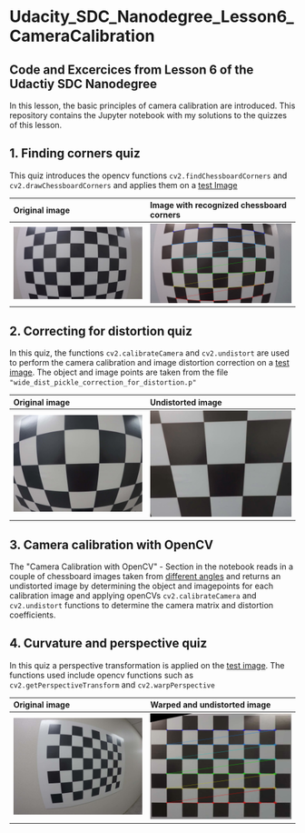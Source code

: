 # Udacity_SDC_Nanodegree_Lesson6_CameraCalibration
## Code and Excercices from Lesson 6 of the Udactiy SDC Nanodegree

In this lesson, the basic principles of camera calibration are introduced. This repository contains the Jupyter notebook with my solutions to the quizzes of this lesson.

## 1. Finding corners quiz

This quiz introduces the opencv functions `cv2.findChessboardCorners` and `cv2.drawChessboardCorners` and applies them on a [test Image](./calibration_test.png)

Original image | Image with recognized chessboard corners
:---|:---
![Image1](./calibration_test.png) | ![Image2](./calibration_test_result.png)

## 2. Correcting for distortion quiz

In this quiz, the functions `cv2.calibrateCamera` and `cv2.undistort` are used to perform the camera calibration and image distortion correction on a [test image](./test_image.png). The object and image points are taken from the file `"wide_dist_pickle_correction_for_distortion.p"`

Original image | Undistorted image
:---|:---
![Image1](./test_image.png) | ![Image2](./test_image_undistorted.png)
   
## 3. Camera calibration with OpenCV

The "Camera Calibration with OpenCV" - Section in the notebook reads in a couple of chessboard images taken from [different angles](./calibration_wide/) and returns an undistorted image by determining the object and imagepoints for each calibration image and applying openCVs `cv2.calibrateCamera` and `cv2.undistort` functions to determine the camera matrix and distortion coefficients. 

## 4. Curvature and perspective quiz

In this quiz a perspective transformation is applied on the [test image](./test_image2.png). The functions used include opencv functions such as `cv2.getPerspectiveTransform` and `cv2.warpPerspective`

Original image | Warped and undistorted image
:---|:---
![Image1](./test_image2.png) | ![Image2](./test_image2_undistorted_warped.png)